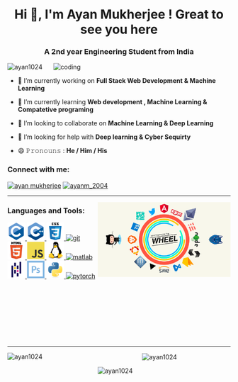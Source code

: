 
<h1 align="center">Hi 👋, I'm Ayan Mukherjee ! Great to see you here</h1>

<h3 align="center">A 2nd year Engineering Student from India</h3>
<img align="right" width="400px"
    src="https://user-images.githubusercontent.com/55389276/140866485-8fb1c876-9a8f-4d6a-98dc-08c4981eaf70.gif"
    alt="coding">

<p align="left"> <img src="https://komarev.com/ghpvc/?username=ayan1024&label=Profile%20views&color=0e75b6&style=flat"
        alt="ayan1024" /> </p>

- 🔭 I’m currently working on **Full Stack Web Development & Machine Learning**

- 🌱 I’m currently learning **Web development , Machine Learning & Compatetive programing**

- 👯 I’m looking to collaborate on **Machine Learning & Deep Learning**

- 🤝 I’m looking for help with **Deep learning & Cyber Sequirty**

- 😄 𝙿𝚛𝚘𝚗𝚘𝚞𝚗𝚜 : **He / Him / His**


<h3 align="left">Connect with me:</h3>
<p align="left">
    <a href="https://linkedin.com/in/ayan mukherjee" target="blank"><img align="center"
            src="https://raw.githubusercontent.com/rahuldkjain/github-profile-readme-generator/master/src/images/icons/Social/linked-in-alt.svg"
            alt="ayan mukherjee" height="30" width="40" /></a>
    <a href="https://instagram.com/ayanm_2004" target="blank"><img align="center"
            src="https://raw.githubusercontent.com/rahuldkjain/github-profile-readme-generator/master/src/images/icons/Social/instagram.svg"
            alt="ayanm_2004" height="30" width="40" /></a>
</p>
<hr 90vw>
<img width="300px" align="right" margin-top: 100px
    src="https://github.com/Mimo2k/Mimo2k/raw/6ca5e5ac39161e3ac858def5a163af1d34a8986b/Resources/wheel.svg?raw=true"
    alt="">
<div class="=box">
    <h3 align="left">Languages and Tools:</h3>
    <p align="left"> <a href="https://www.cprogramming.com/" target="_blank" rel="noreferrer"> <img
                src="https://raw.githubusercontent.com/devicons/devicon/master/icons/c/c-original.svg" alt="c"
                width="40" height="40" /> </a> <a href="https://www.w3schools.com/cpp/" target="_blank"
            rel="noreferrer"> <img
                src="https://raw.githubusercontent.com/devicons/devicon/master/icons/cplusplus/cplusplus-original.svg"
                alt="cplusplus" width="40" height="40" /> </a> <a href="https://www.w3schools.com/css/" target="_blank"
            rel="noreferrer"> <img
                src="https://raw.githubusercontent.com/devicons/devicon/master/icons/css3/css3-original-wordmark.svg"
                alt="css3" width="40" height="40" /> </a> <a href="https://git-scm.com/" target="_blank"
            rel="noreferrer"> <img src="https://www.vectorlogo.zone/logos/git-scm/git-scm-icon.svg" alt="git" width="40"
                height="40" /> </a> <a href="https://www.w3.org/html/" target="_blank" rel="noreferrer"> <img
                src="https://raw.githubusercontent.com/devicons/devicon/master/icons/html5/html5-original-wordmark.svg"
                alt="html5" width="40" height="40" /> </a> <a
            href="https://developer.mozilla.org/en-US/docs/Web/JavaScript" target="_blank" rel="noreferrer"> <img
                src="https://raw.githubusercontent.com/devicons/devicon/master/icons/javascript/javascript-original.svg"
                alt="javascript" width="40" height="40" /> </a> <a href="https://www.linux.org/" target="_blank"
            rel="noreferrer"> <img
                src="https://raw.githubusercontent.com/devicons/devicon/master/icons/linux/linux-original.svg"
                alt="linux" width="40" height="40" /> </a> <a href="https://www.mathworks.com/" target="_blank"
            rel="noreferrer"> <img src="https://upload.wikimedia.org/wikipedia/commons/2/21/Matlab_Logo.png"
                alt="matlab" width="40" height="40" /> </a> <a href="https://pandas.pydata.org/" target="_blank"
            rel="noreferrer"> <img
                src="https://raw.githubusercontent.com/devicons/devicon/2ae2a900d2f041da66e950e4d48052658d850630/icons/pandas/pandas-original.svg"
                alt="pandas" width="40" height="40" /> </a> <a href="https://www.photoshop.com/en" target="_blank"
            rel="noreferrer"> <img
                src="https://raw.githubusercontent.com/devicons/devicon/master/icons/photoshop/photoshop-line.svg"
                alt="photoshop" width="40" height="40" /> </a> <a href="https://www.python.org" target="_blank"
            rel="noreferrer"> <img
                src="https://raw.githubusercontent.com/devicons/devicon/master/icons/python/python-original.svg"
                alt="python" width="40" height="40" /> </a> <a href="https://pytorch.org/" target="_blank"
            rel="noreferrer"> <img src="https://www.vectorlogo.zone/logos/pytorch/pytorch-icon.svg" alt="pytorch"
                width="40" height="40" /> </a> </p>
</div>
<hr 90vw color="blue" style="margin-top: 150px;">
<p><img align="left" width="300px" src="https://github-readme-stats.vercel.app/api/top-langs?username=ayan1024&show_icons=true&locale=en&layout=compact" alt="ayan1024" /></p>

<p>&nbsp;<img align="center" width="300" src="https://github-readme-stats.vercel.app/api?username=ayan1024&show_icons=true&locale=en" alt="ayan1024" /></p>

<p><img align="right" width="300" src="https://github-readme-streak-stats.herokuapp.com/?user=ayan1024&" alt="ayan1024" /></p>
